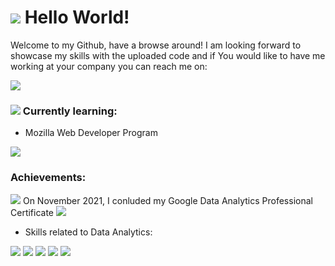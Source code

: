 # <img src="https://img.icons8.com/external-vitaliy-gorbachev-flat-vitaly-gorbachev/40/000000/external-megaphone-cyber-monday-vitaliy-gorbachev-flat-vitaly-gorbachev-1.png"/> Hello World!

Welcome to my Github, have a browse around!
I am looking forward to showcase my skills with the uploaded code and if You would like to have me working at your company you can reach me on:

<img src="https://img.shields.io/badge/LinkedIn-0077B5?style=for-the-badge&logo=linkedin&logoColor=white"/>




### <img src="https://img.icons8.com/color/40/000000/studying.png"/> Currently learning:
* Mozilla Web Developer Program
<img src="https://img.icons8.com/color/64/000000/html-5--v1.png"/> 





### Achievements:

<img src="https://img.icons8.com/external-vitaliy-gorbachev-lineal-color-vitaly-gorbachev/25/000000/external-certificate-award-vitaliy-gorbachev-lineal-color-vitaly-gorbachev-2.png"/> On November 2021, I conluded my Google Data Analytics Professional Certificate <img src="https://img.icons8.com/external-vitaliy-gorbachev-lineal-color-vitaly-gorbachev/25/000000/external-certificate-award-vitaliy-gorbachev-lineal-color-vitaly-gorbachev-2.png"/>

-  Skills related to Data Analytics:

 <img src="https://img.icons8.com/external-becris-flat-becris/64/000000/external-r-data-science-becris-flat-becris.png"/> <img src="https://img.icons8.com/color/64/000000/mysql-logo.png"/> <img src="https://img.icons8.com/color/64/000000/postgreesql.png"/> <img src="https://img.icons8.com/color/64/000000/ms-excel.png"/> <img src="https://img.icons8.com/color/64/000000/tableau-software.png"/>

<!--
- 👯 I’m looking to collaborate on ...
- 🤔 I’m looking for help with ...
- 💬 Ask me about ...
- 📫 How to reach me: ...
- 😄 Pronouns: ...
- ⚡ Fun fact: ...
-->

